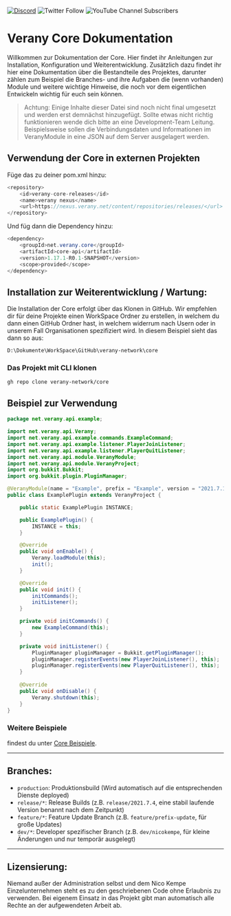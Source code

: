 [![Discord](https://img.shields.io/discord/670667590812696623?color=fff&label=Discord&logo=discord&logoColor=fff)](https://discord.gg/Yn9Ws9w6d5)
![Twitter Follow](https://img.shields.io/twitter/follow/VeranyNET?color=919191&label=Folge%20%40VeranyNET&style=social)
![YouTube Channel Subscribers](https://img.shields.io/youtube/channel/subscribers/UCduDElXYi8zPjZMTIxCT45A?label=Abonniere%20VeranyNET&style=social)

Verany Core Dokumentation
=============

Willkommen zur Dokumentation der Core. Hier findet ihr Anleitungen zur Installation, Konfiguration und Weiterentwicklung. Zusätzlich dazu findet ihr hier eine Dokumentation über die Bestandteile des Projektes, darunter zählen zum Beispiel die Branches- und ihre Aufgaben die (wenn vorhanden) Module und weitere wichtige Hinweise, die noch vor dem eigentlichen Entwickeln wichtig für euch sein können.

> Achtung: Einige Inhalte dieser Datei sind noch nicht final umgesetzt und werden erst demnächst hinzugefügt. Sollte etwas nicht richtig funktionieren wende dich bitte an eine Development-Team Leitung. Beispielsweise sollen die Verbindungsdaten und Informationen im VeranyModule in eine JSON auf dem Server ausgelagert werden.

## Verwendung der Core in externen Projekten

Füge das zu deiner pom.xml hinzu:
```java
<repository>
    <id>verany-core-releases</id>
    <name>verany nexus</name>
    <url>https://nexus.verany.net/content/repositories/releases/</url>
</repository>
```

Und füg dann die Dependency hinzu:
```java
<dependency>
    <groupId>net.verany.core</groupId>
    <artifactId>core-api</artifactId>
    <version>1.17.1-R0.1-SNAPSHOT</version>
    <scope>provided</scope>
</dependency>
```

## Installation zur Weiterentwicklung / Wartung:
Die Installation der Core erfolgt über das Klonen in GitHub. Wir empfehlen dir für deine Projekte einen WorkSpace Ordner zu erstellen, in welchem du dann einen GitHub Ordner hast, in welchem widerrum nach Usern oder in unserem Fall Organisationen spezifiziert wird. In diesem Beispiel sieht das dann so aus:

```
D:\Dokumente\WorkSpace\GitHub\verany-network\core
```

### Das Projekt mit CLI klonen
```ssh
gh repo clone verany-network/core
```

## Beispiel zur Verwendung

```java
package net.verany.api.example;

import net.verany.api.Verany;
import net.verany.api.example.commands.ExampleCommand;
import net.verany.api.example.listener.PlayerJoinListener;
import net.verany.api.example.listener.PlayerQuitListener;
import net.verany.api.module.VeranyModule;
import net.verany.api.module.VeranyProject;
import org.bukkit.Bukkit;
import org.bukkit.plugin.PluginManager;

@VeranyModule(name = "Example", prefix = "Example", version = "2021.7.1", authors = {"Notch"})
public class ExamplePlugin extends VeranyProject {

    public static ExamplePlugin INSTANCE;

    public ExamplePlugin() {
        INSTANCE = this;
    }

    @Override
    public void onEnable() {
        Verany.loadModule(this);
        init();
    }

    @Override
    public void init() {
        initCommands();
        initListener();
    }

    private void initCommands() {
        new ExampleCommand(this);
    }

    private void initListener() {
        PluginManager pluginManager = Bukkit.getPluginManager();
        pluginManager.registerEvents(new PlayerJoinListener(), this);
        pluginManager.registerEvents(new PlayerQuitListener(), this);
    }
    
    @Override
    public void onDisable() {
        Verany.shutdown(this);
    }
}
```

### Weitere Beispiele
findest du unter [Core Beispiele](https://github.com/verany-network/core/discussions/12).

---
## Branches:
* `production`: Produktionsbuild (Wird automatisch auf die entsprechenden Dienste deployed)
* `release/*`: Release Builds (z.B. `release/2021.7.4`, eine stabil laufende Version benannt nach dem Zeitpunkt)
* `feature/*`: Feature Update Branch (z.B. `feature/prefix-update`, für große Updates)
* `dev/*`: Developer spezifischer Branch (z.B. `dev/nicokempe`, für kleine Änderungen und nur temporär ausgelegt)

---
## Lizensierung:
Niemand außer der Administration selbst und dem Nico Kempe Einzelunternehmen steht es zu den geschriebenen Code ohne Erlaubnis zu verwenden. Bei eigenem Einsatz in das Projekt gibt man automatisch alle Rechte an der aufgewendeten Arbeit ab.
